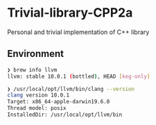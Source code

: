 # Trivial-library-CPP2a
Personal and trivial implementation of C++ library

## Environment
```sh
❯ brew info llvm
llvm: stable 10.0.1 (bottled), HEAD [keg-only]

❯ /usr/local/opt/llvm/bin/clang --version
clang version 10.0.1
Target: x86_64-apple-darwin19.6.0
Thread model: posix
InstalledDir: /usr/local/opt/llvm/bin
```
